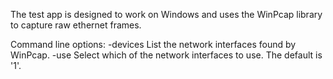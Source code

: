 The test app is designed to work on Windows and uses the WinPcap library to capture raw ethernet frames.

Command line options:
	-devices	List the network interfaces found by WinPcap.
	-use		Select which of the network interfaces to use. The default is '1'.